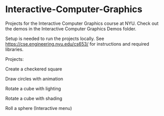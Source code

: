 # Interactive-Computer-Graphics
Projects for the Interactive Computer Graphics course at NYU.
Check out the demos in the Interactive Computer Graphics Demos folder.

Setup is needed to run the projects locally. See https://cse.engineering.nyu.edu/cs653/ for instructions and required libraries.

Projects:

Create a checkered square

Draw circles with animation

Rotate a cube with lighting

Rotate a cube with shading

Roll a sphere (Interactive menu)

